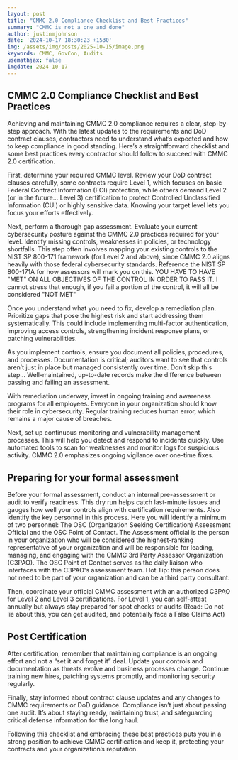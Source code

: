 ```yaml
---
layout: post
title: "CMMC 2.0 Compliance Checklist and Best Practices"
summary: "CMMC is not a one and done"
author: justinmjohnson
date: '2024-10-17 18:30:23 +1530'
img: /assets/img/posts/2025-10-15/image.png
keywords: CMMC, GovCon, Audits
usemathjax: false
imgdate: 2024-10-17
---
```

## CMMC 2.0 Compliance Checklist and Best Practices

Achieving and maintaining CMMC 2.0 compliance requires a clear, step-by-step approach. With the latest updates to the requirements and DoD contract clauses, contractors need to understand what’s expected and how to keep compliance in good standing. Here’s a straightforward checklist and some best practices every contractor should follow to succeed with CMMC 2.0 certification.

First, determine your required CMMC level. Review your DoD contract clauses carefully, some contracts require Level 1, which focuses on basic Federal Contract Information (FCI) protection, while others demand Level 2 (or in the future... Level 3) certification to protect Controlled Unclassified Information (CUI) or highly sensitive data. Knowing your target level lets you focus your efforts effectively.

Next, perform a thorough gap assessment. Evaluate your current cybersecurity posture against the CMMC 2.0 practices required for your level. Identify missing controls, weaknesses in policies, or technology shortfalls. This step often involves mapping your existing controls to the NIST SP 800-171 framework (for Level 2 and above), since CMMC 2.0 aligns heavily with those federal cybersecurity standards. Reference the NIST SP 800-171A for how assessors will mark you on this. YOU HAVE TO HAVE "MET" ON ALL OBJECTIVES OF THE CONTROL IN ORDER TO PASS IT. I cannot stress that enough, if you fail a portion of the control, it will all be considered "NOT MET"

Once you understand what you need to fix, develop a remediation plan. Prioritize gaps that pose the highest risk and start addressing them systematically. This could include implementing multi-factor authentication, improving access controls, strengthening incident response plans, or patching vulnerabilities.

As you implement controls, ensure you document all policies, procedures, and processes. Documentation is critical; auditors want to see that controls aren’t just in place but managed consistently over time. Don’t skip this step... Well-maintained, up-to-date records make the difference between passing and failing an assessment.

With remediation underway, invest in ongoing training and awareness programs for all employees. Everyone in your organization should know their role in cybersecurity. Regular training reduces human error, which remains a major cause of breaches.

Next, set up continuous monitoring and vulnerability management processes. This will help you detect and respond to incidents quickly. Use automated tools to scan for weaknesses and monitor logs for suspicious activity. CMMC 2.0 emphasizes ongoing vigilance over one-time fixes.

## Preparing for your formal assessment
Before your formal assessment, conduct an internal pre-assessment or audit to verify readiness. This dry run helps catch last-minute issues and gauges how well your controls align with certification requirements. Also identify the key personnel in this process. Here you will identify a minimum of two personnel: The OSC (Organization Seeking Certification) Assessment Official and the OSC Point of Contact. The Assessment official is the person in your organization who will be considered the highest-ranking representative of your organization and will be responsible for leading, managing, and engaging with the CMMC 3rd Party Assessor Organization (C3PAO). The OSC Point of Contact serves as the daily liaison who interfaces with the C3PAO's assessment team. Hot Tip: this person does not need to be part of your organization and can be a third party consultant.

Then, coordinate your official CMMC assessment with an authorized C3PAO for Level 2 and Level 3 certifications. For Level 1, you can self-attest annually but always stay prepared for spot checks or audits (Read: Do not lie about this, you can get audited, and potentially face a False Claims Act)

## Post Certification
After certification, remember that maintaining compliance is an ongoing effort and not a “set it and forget it” deal. Update your controls and documentation as threats evolve and business processes change. Continue training new hires, patching systems promptly, and monitoring security regularly.

Finally, stay informed about contract clause updates and any changes to CMMC requirements or DoD guidance. Compliance isn’t just about passing one audit. It’s about staying ready, maintaining trust, and safeguarding critical defense information for the long haul.

Following this checklist and embracing these best practices puts you in a strong position to achieve CMMC certification and keep it, protecting your contracts and your organization’s reputation.